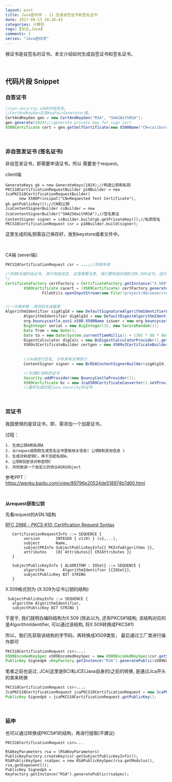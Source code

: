 ```yaml
---
layout: post
title: Java密码学 - 11.生成自签证书和签名证书
date: 2017-08-13 20:28:43
categories: 计算机
tags: [安全,Java] 
comments: 1
series: "Java密码学"
---
```




根证书是自签名的证书。本文介绍如何生成自签证书和签名证书。

<br>

## 代码片段 Snippet

### 自签证书

```java
//sun.security.x509的自签名。
//CertAndKeyGen包含KeyPairGenerator类。
CertAndKeyGen gen = new CertAndKeyGen("RSA", "SHA1WithRSA");
gen.generate(1024);//generate private key for sign cert
X509Certificate cert = gen.getSelfCertificate(new X500Name("CN=caliburn"), (long) 50 * 365 * 24 * 3600);
```

<br>

### 非自签发证书 (签名证书)

非自签发证书，即需要申请证书。所以 需要发个request。

client端

```
GenerateKeys gk = new GenerateKeys(1024);//构造公钥和私钥
PKCS10CertificationRequestBuilder p10Builder = new JcaPKCS10CertificationRequestBuilder(
      new X500Principal("CN=Requested Test Certificate"), gk.getPublicKey());//CN和公钥
JcaContentSignerBuilder csBuilder = new JcaContentSignerBuilder("SHA256withRSA");//签名算法
ContentSigner signer = csBuilder.build(gk.getPrivateKey());//私钥签名
PKCS10CertificationRequest csr = p10Builder.build(signer);
```

这里生成的私钥需自己保存好，放到keystore或者文件中。

<br>

CA端 (sever端):

```java
PKCS10CertificationRequest csr = ...;//获取申请

/*获取CA端的自证书, 用于构造信息, 这里需要注意, 我们要构造的是BC的X.509证书, 因为这个代码环境都是BC, 用java.security的证书类是不能操作的
*/
CertificateFactory certFactory = CertificateFactory.getInstance("X.509");
		X509Certificate cacert = (X509Certificate) certFactory.generateCertificate(
				FileUtils.openInputStream(new File("project/4d/sever/rootcer.pem")));


//一大堆参数 ,填充到生成器里
AlgorithmIdentifier sigAlgId = new DefaultSignatureAlgorithmIdentifierFinder().find("SHA1withRSA");
		AlgorithmIdentifier digAlgId = new DefaultDigestAlgorithmIdentifierFinder().find(sigAlgId);
		org.bouncycastle.asn1.x500.X500Name issuer = new org.bouncycastle.asn1.x500.X500Name(cacert.getSubjectX500Principal().getName());
		BigInteger serial = new BigInteger(32, new SecureRandom());
		Date from = new Date();
		Date to = new Date(System.currentTimeMillis() + (365 * 80 * 86400000L));
		DigestCalculator digCalc = new BcDigestCalculatorProvider().get(new AlgorithmIdentifier(OIWObjectIdentifiers.idSHA1));
		X509v3CertificateBuilder certgen = new X509v3CertificateBuilder(issuer, serial, from, to, csr.getSubject(), csr.getSubjectPublicKeyInfo());
	
		
		//CA端进行签名, 才有具有法律效力
		ContentSigner signer = new BcRSAContentSignerBuilder(sigAlgId, digAlgId).build(PrivateKeyFactory.createKey(CA的私钥.getEncoded()));

		//生成BC结构的证书
		Security.addProvider(new BouncyCastleProvider());
		X509Certificate bc = new JcaX509CertificateConverter().setProvider("BC").getCertificate(certgen.build(signer));
		//最终生成的是java.security的证书


```

<br>

### 双证书

我国使用的是双证书，即，需添加一个加密证书。

过程：

    1. 生成公钥A和私钥A
    2. 从reques或刚刚生成签名证书里取相关信息( 公钥B和其他信息 )
    3. 生成对称密钥C，用于加密私钥A。
    4. 公钥B加密该对称密钥C
    5. 共同放进一个自定义的协议ASN1Object

参考PPT：https://wenku.baidu.com/view/89796e20524de518974b7d60.html

<br>

**从request获取公钥**

先看request的ASN.1结构

[RFC 2986 - *PKCS #10*: Certification Request Syntax](https://tools.ietf.org/html/rfc2986 )

```
   CertificationRequestInfo ::= SEQUENCE {
        version       INTEGER { v1(0) } (v1,...),
        subject       Name,
        subjectPKInfo SubjectPublicKeyInfo{{ PKInfoAlgorithms }},
        attributes    [0] Attributes{{ CRIAttributes }}
   }

   SubjectPublicKeyInfo { ALGORITHM : IOSet} ::= SEQUENCE {
        algorithm        AlgorithmIdentifier {{IOSet}},
        subjectPublicKey BIT STRING
   }
```



X.509格式则为 (X.509为证书公钥的结构)

```
 SubjectPublicKeyInfo ::= SEQUENCE {
   algorithm AlgorithmIdentifier,
   subjectPublicKey BIT STRING }
```

于是乎, 我们就明白编码结构为X.509  (除此以为, 还有PKCS#1结构, 该结构对应的是AlgorithmIdentifier, 可以通过该结构, 将X.509转换成PKCS#1)

所以，我们先获取该结构的字节码，再转换成X509类型， 最后通过工厂类进行操作即可

```java
PKCS10CertificationRequest csr=...;
X509EncodedKeySpec x509EncodedKeySpec = new X509EncodedKeySpec(csr.getSubjectPublicKeyInfo().toASN1Primitive().getEncoded());
PublicKey Signedpk =KeyFactory.getInstance("RSA").generatePublic(x509EncodedKeySpec);
```

笔者之前也说过, JCA(这里是BC)和JCE(Java自身的)之前的转换, 是通过Jca开头的类来转换
```java
PKCS10CertificationRequest csr=...;
JcaPKCS10CertificationRequest jcaPKCS10CertificationRequest = new JcaPKCS10CertificationRequest(csr);
PublicKey Signedpk = jcaPKCS10CertificationRequest.getPublicKey();
```

<br>

### 延申

也可以通过转换成PKCS#1的结构，再进行提取(不建议)
```
PKCS10CertificationRequest csr=...

RSAKeyParameters rsa = (RSAKeyParameters) PublicKeyFactory.createKey(csr.getSubjectPublicKeyInfo());
RSAPublicKeySpec rsaSpec = new RSAPublicKeySpec(rsa.getModulus(), rsa.getExponent());
PublicKey Signedpk = KeyFactory.getInstance("RSA").generatePublic(rsaSpec);
```